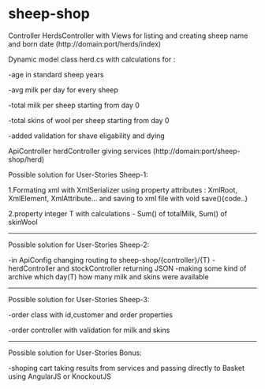 # sheep-shop

Controller HerdsController with Views for listing and creating sheep name and born date (http://domain:port/herds/index)

Dynamic model class herd.cs with calculations for :

-age in standard sheep years 

-avg milk per day for every sheep

-total milk per sheep starting from day 0

-total skins of wool per sheep starting from day 0

-added validation for shave eligability and dying


ApiController herdController giving services (http://domain:port/sheep-shop/herd)





Possible solution for User-Stories Sheep-1:

1.Formating xml with XmlSerializer using property attributes : XmlRoot, XmlElement, XmlAttribute... and
saving to xml file with  void save(){code..}

2.property integer T with calculations - Sum() of totalMilk, Sum() of skinWool

--------------------------------------------------

Possible solution for User-Stories Sheep-2:

-in ApiConfig changing routing to sheep-shop/{controller}/{T}
-herdController and stockController returning JSON
-making some kind of archive which day(T) how many milk and skins were available

--------------------------------------------------

Possible solution for User-Stories Sheep-3:

-order class with id,customer and order properties

-order controller with validation for milk and skins

--------------------------------------------------

Possible solution for User-Stories Bonus:

-shoping cart taking results from services and passing directly to Basket using AngularJS or KnockoutJS
